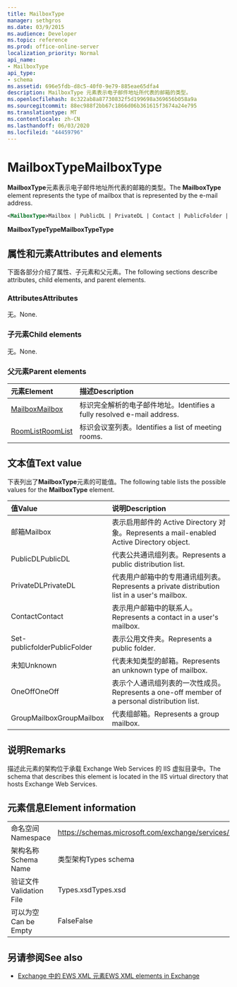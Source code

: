 ```yaml
---
title: MailboxType
manager: sethgros
ms.date: 03/9/2015
ms.audience: Developer
ms.topic: reference
ms.prod: office-online-server
localization_priority: Normal
api_name:
- MailboxType
api_type:
- schema
ms.assetid: 696e5fdb-d8c5-40f0-9e79-885eae65dfa4
description: MailboxType 元素表示电子邮件地址所代表的邮箱的类型。
ms.openlocfilehash: 8c322ab8a87730832f5d199698a369656b058a9a
ms.sourcegitcommit: 88ec988f2bb67c1866d06b361615f3674a24e795
ms.translationtype: MT
ms.contentlocale: zh-CN
ms.lasthandoff: 06/03/2020
ms.locfileid: "44459796"
---
```

# <a name="mailboxtype"></a><span data-ttu-id="51a8d-103">MailboxType</span><span class="sxs-lookup"><span data-stu-id="51a8d-103">MailboxType</span></span>

<span data-ttu-id="51a8d-104">**MailboxType**元素表示电子邮件地址所代表的邮箱的类型。</span><span class="sxs-lookup"><span data-stu-id="51a8d-104">The **MailboxType** element represents the type of mailbox that is represented by the e-mail address.</span></span> 
  
```XML
<MailboxType>Mailbox | PublicDL | PrivateDL | Contact | PublicFolder | Unknown | OneOff | GroupMailbox</MailboxType>
```

<span data-ttu-id="51a8d-105">**MailboxTypeType**</span><span class="sxs-lookup"><span data-stu-id="51a8d-105">**MailboxTypeType**</span></span>

## <a name="attributes-and-elements"></a><span data-ttu-id="51a8d-106">属性和元素</span><span class="sxs-lookup"><span data-stu-id="51a8d-106">Attributes and elements</span></span>

<span data-ttu-id="51a8d-107">下面各部分介绍了属性、子元素和父元素。</span><span class="sxs-lookup"><span data-stu-id="51a8d-107">The following sections describe attributes, child elements, and parent elements.</span></span>
  
### <a name="attributes"></a><span data-ttu-id="51a8d-108">Attributes</span><span class="sxs-lookup"><span data-stu-id="51a8d-108">Attributes</span></span>

<span data-ttu-id="51a8d-109">无。</span><span class="sxs-lookup"><span data-stu-id="51a8d-109">None.</span></span>
  
### <a name="child-elements"></a><span data-ttu-id="51a8d-110">子元素</span><span class="sxs-lookup"><span data-stu-id="51a8d-110">Child elements</span></span>

<span data-ttu-id="51a8d-111">无。</span><span class="sxs-lookup"><span data-stu-id="51a8d-111">None.</span></span>
  
### <a name="parent-elements"></a><span data-ttu-id="51a8d-112">父元素</span><span class="sxs-lookup"><span data-stu-id="51a8d-112">Parent elements</span></span>

|<span data-ttu-id="51a8d-113">**元素**</span><span class="sxs-lookup"><span data-stu-id="51a8d-113">**Element**</span></span>|<span data-ttu-id="51a8d-114">**描述**</span><span class="sxs-lookup"><span data-stu-id="51a8d-114">**Description**</span></span>|
|:-----|:-----|
|[<span data-ttu-id="51a8d-115">Mailbox</span><span class="sxs-lookup"><span data-stu-id="51a8d-115">Mailbox</span></span>](mailbox.md) <br/> |<span data-ttu-id="51a8d-116">标识完全解析的电子邮件地址。</span><span class="sxs-lookup"><span data-stu-id="51a8d-116">Identifies a fully resolved e-mail address.</span></span>  <br/> |
|[<span data-ttu-id="51a8d-117">RoomList</span><span class="sxs-lookup"><span data-stu-id="51a8d-117">RoomList</span></span>](roomlist.md) <br/> |<span data-ttu-id="51a8d-118">标识会议室列表。</span><span class="sxs-lookup"><span data-stu-id="51a8d-118">Identifies a list of meeting rooms.</span></span>  <br/> |
   
## <a name="text-value"></a><span data-ttu-id="51a8d-119">文本值</span><span class="sxs-lookup"><span data-stu-id="51a8d-119">Text value</span></span>

<span data-ttu-id="51a8d-120">下表列出了**MailboxType**元素的可能值。</span><span class="sxs-lookup"><span data-stu-id="51a8d-120">The following table lists the possible values for the **MailboxType** element.</span></span> 
  
|<span data-ttu-id="51a8d-121">**值**</span><span class="sxs-lookup"><span data-stu-id="51a8d-121">**Value**</span></span>|<span data-ttu-id="51a8d-122">**说明**</span><span class="sxs-lookup"><span data-stu-id="51a8d-122">**Description**</span></span>|
|:-----|:-----|
|<span data-ttu-id="51a8d-123">邮箱</span><span class="sxs-lookup"><span data-stu-id="51a8d-123">Mailbox</span></span>  <br/> |<span data-ttu-id="51a8d-124">表示启用邮件的 Active Directory 对象。</span><span class="sxs-lookup"><span data-stu-id="51a8d-124">Represents a mail-enabled Active Directory object.</span></span>  <br/> |
|<span data-ttu-id="51a8d-125">PublicDL</span><span class="sxs-lookup"><span data-stu-id="51a8d-125">PublicDL</span></span>  <br/> |<span data-ttu-id="51a8d-126">代表公共通讯组列表。</span><span class="sxs-lookup"><span data-stu-id="51a8d-126">Represents a public distribution list.</span></span>  <br/> |
|<span data-ttu-id="51a8d-127">PrivateDL</span><span class="sxs-lookup"><span data-stu-id="51a8d-127">PrivateDL</span></span>  <br/> |<span data-ttu-id="51a8d-128">代表用户邮箱中的专用通讯组列表。</span><span class="sxs-lookup"><span data-stu-id="51a8d-128">Represents a private distribution list in a user's mailbox.</span></span>  <br/> |
|<span data-ttu-id="51a8d-129">Contact</span><span class="sxs-lookup"><span data-stu-id="51a8d-129">Contact</span></span>  <br/> |<span data-ttu-id="51a8d-130">表示用户邮箱中的联系人。</span><span class="sxs-lookup"><span data-stu-id="51a8d-130">Represents a contact in a user's mailbox.</span></span>  <br/> |
|<span data-ttu-id="51a8d-131">Set-publicfolder</span><span class="sxs-lookup"><span data-stu-id="51a8d-131">PublicFolder</span></span>  <br/> |<span data-ttu-id="51a8d-132">表示公用文件夹。</span><span class="sxs-lookup"><span data-stu-id="51a8d-132">Represents a public folder.</span></span>  <br/> |
|<span data-ttu-id="51a8d-133">未知</span><span class="sxs-lookup"><span data-stu-id="51a8d-133">Unknown</span></span>  <br/> |<span data-ttu-id="51a8d-134">代表未知类型的邮箱。</span><span class="sxs-lookup"><span data-stu-id="51a8d-134">Represents an unknown type of mailbox.</span></span>  <br/> |
|<span data-ttu-id="51a8d-135">OneOff</span><span class="sxs-lookup"><span data-stu-id="51a8d-135">OneOff</span></span>  <br/> |<span data-ttu-id="51a8d-136">表示个人通讯组列表的一次性成员。</span><span class="sxs-lookup"><span data-stu-id="51a8d-136">Represents a one-off member of a personal distribution list.</span></span>  <br/> |
|<span data-ttu-id="51a8d-137">GroupMailbox</span><span class="sxs-lookup"><span data-stu-id="51a8d-137">GroupMailbox</span></span>  <br/> |<span data-ttu-id="51a8d-138">代表组邮箱。</span><span class="sxs-lookup"><span data-stu-id="51a8d-138">Represents a group mailbox.</span></span>  <br/> |
   
## <a name="remarks"></a><span data-ttu-id="51a8d-139">说明</span><span class="sxs-lookup"><span data-stu-id="51a8d-139">Remarks</span></span>

<span data-ttu-id="51a8d-140">描述此元素的架构位于承载 Exchange Web Services 的 IIS 虚拟目录中。</span><span class="sxs-lookup"><span data-stu-id="51a8d-140">The schema that describes this element is located in the IIS virtual directory that hosts Exchange Web Services.</span></span>
  
## <a name="element-information"></a><span data-ttu-id="51a8d-141">元素信息</span><span class="sxs-lookup"><span data-stu-id="51a8d-141">Element information</span></span>

|||
|:-----|:-----|
|<span data-ttu-id="51a8d-142">命名空间</span><span class="sxs-lookup"><span data-stu-id="51a8d-142">Namespace</span></span>  <br/> |https://schemas.microsoft.com/exchange/services/2006/types  <br/> |
|<span data-ttu-id="51a8d-143">架构名称</span><span class="sxs-lookup"><span data-stu-id="51a8d-143">Schema Name</span></span>  <br/> |<span data-ttu-id="51a8d-144">类型架构</span><span class="sxs-lookup"><span data-stu-id="51a8d-144">Types schema</span></span>  <br/> |
|<span data-ttu-id="51a8d-145">验证文件</span><span class="sxs-lookup"><span data-stu-id="51a8d-145">Validation File</span></span>  <br/> |<span data-ttu-id="51a8d-146">Types.xsd</span><span class="sxs-lookup"><span data-stu-id="51a8d-146">Types.xsd</span></span>  <br/> |
|<span data-ttu-id="51a8d-147">可以为空</span><span class="sxs-lookup"><span data-stu-id="51a8d-147">Can be Empty</span></span>  <br/> |<span data-ttu-id="51a8d-148">False</span><span class="sxs-lookup"><span data-stu-id="51a8d-148">False</span></span>  <br/> |
   
## <a name="see-also"></a><span data-ttu-id="51a8d-149">另请参阅</span><span class="sxs-lookup"><span data-stu-id="51a8d-149">See also</span></span>

- [<span data-ttu-id="51a8d-150">Exchange 中的 EWS XML 元素</span><span class="sxs-lookup"><span data-stu-id="51a8d-150">EWS XML elements in Exchange</span></span>](ews-xml-elements-in-exchange.md)

